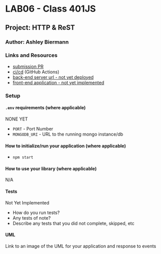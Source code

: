 # LAB06 - Class 401JS

## Project: HTTP & ReST

### Author: Ashley Biermann

### Links and Resources

- [submission PR](https://github.com/ashleybiermann/apiserver/pull/1)
- [ci/cd](http://xyz.com) (GitHub Actions)
- [back-end server url - not yet deployed](http://xyz.com)
- [front-end application - not yet implemented](http://xyz.com)

### Setup

#### `.env` requirements (where applicable)
NONE YET
- `PORT` - Port Number
- `MONGODB_URI` - URL to the running mongo instance/db

#### How to initialize/run your application (where applicable)

- `npm start`

#### How to use your library (where applicable)
N/A

#### Tests
Not Yet Implemented
- How do you run tests?
- Any tests of note?
- Describe any tests that you did not complete, skipped, etc

#### UML

Link to an image of the UML for your application and response to events
